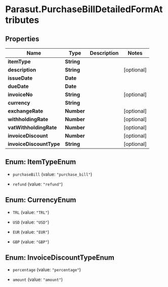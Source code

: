 # Parasut.PurchaseBillDetailedFormAttributes

## Properties
Name | Type | Description | Notes
------------ | ------------- | ------------- | -------------
**itemType** | **String** |  | 
**description** | **String** |  | [optional] 
**issueDate** | **Date** |  | 
**dueDate** | **Date** |  | 
**invoiceNo** | **String** |  | [optional] 
**currency** | **String** |  | 
**exchangeRate** | **Number** |  | [optional] 
**withholdingRate** | **Number** |  | [optional] 
**vatWithholdingRate** | **Number** |  | [optional] 
**invoiceDiscount** | **Number** |  | [optional] 
**invoiceDiscountType** | **String** |  | [optional] 


<a name="ItemTypeEnum"></a>
## Enum: ItemTypeEnum


* `purchaseBill` (value: `"purchase_bill"`)

* `refund` (value: `"refund"`)




<a name="CurrencyEnum"></a>
## Enum: CurrencyEnum


* `TRL` (value: `"TRL"`)

* `USD` (value: `"USD"`)

* `EUR` (value: `"EUR"`)

* `GBP` (value: `"GBP"`)




<a name="InvoiceDiscountTypeEnum"></a>
## Enum: InvoiceDiscountTypeEnum


* `percentage` (value: `"percentage"`)

* `amount` (value: `"amount"`)




